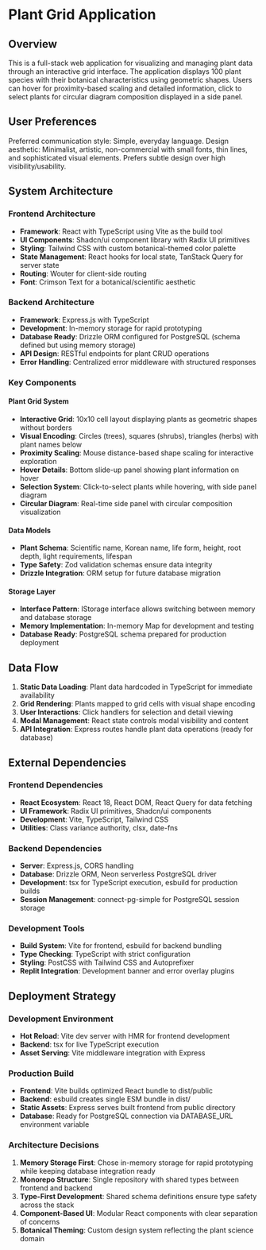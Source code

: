# Plant Grid Application

## Overview

This is a full-stack web application for visualizing and managing plant data through an interactive grid interface. The application displays 100 plant species with their botanical characteristics using geometric shapes. Users can hover for proximity-based scaling and detailed information, click to select plants for circular diagram composition displayed in a side panel.

## User Preferences

Preferred communication style: Simple, everyday language.
Design aesthetic: Minimalist, artistic, non-commercial with small fonts, thin lines, and sophisticated visual elements. Prefers subtle design over high visibility/usability.

## System Architecture

### Frontend Architecture
- **Framework**: React with TypeScript using Vite as the build tool
- **UI Components**: Shadcn/ui component library with Radix UI primitives
- **Styling**: Tailwind CSS with custom botanical-themed color palette
- **State Management**: React hooks for local state, TanStack Query for server state
- **Routing**: Wouter for client-side routing
- **Font**: Crimson Text for a botanical/scientific aesthetic

### Backend Architecture
- **Framework**: Express.js with TypeScript
- **Development**: In-memory storage for rapid prototyping
- **Database Ready**: Drizzle ORM configured for PostgreSQL (schema defined but using memory storage)
- **API Design**: RESTful endpoints for plant CRUD operations
- **Error Handling**: Centralized error middleware with structured responses

### Key Components

#### Plant Grid System
- **Interactive Grid**: 10x10 cell layout displaying plants as geometric shapes without borders
- **Visual Encoding**: Circles (trees), squares (shrubs), triangles (herbs) with plant names below
- **Proximity Scaling**: Mouse distance-based shape scaling for interactive exploration
- **Hover Details**: Bottom slide-up panel showing plant information on hover
- **Selection System**: Click-to-select plants while hovering, with side panel diagram
- **Circular Diagram**: Real-time side panel with circular composition visualization

#### Data Models
- **Plant Schema**: Scientific name, Korean name, life form, height, root depth, light requirements, lifespan
- **Type Safety**: Zod validation schemas ensure data integrity
- **Drizzle Integration**: ORM setup for future database migration

#### Storage Layer
- **Interface Pattern**: IStorage interface allows switching between memory and database storage
- **Memory Implementation**: In-memory Map for development and testing
- **Database Ready**: PostgreSQL schema prepared for production deployment

## Data Flow

1. **Static Data Loading**: Plant data hardcoded in TypeScript for immediate availability
2. **Grid Rendering**: Plants mapped to grid cells with visual shape encoding
3. **User Interactions**: Click handlers for selection and detail viewing
4. **Modal Management**: React state controls modal visibility and content
5. **API Integration**: Express routes handle plant data operations (ready for database)

## External Dependencies

### Frontend Dependencies
- **React Ecosystem**: React 18, React DOM, React Query for data fetching
- **UI Framework**: Radix UI primitives, Shadcn/ui components
- **Development**: Vite, TypeScript, Tailwind CSS
- **Utilities**: Class variance authority, clsx, date-fns

### Backend Dependencies
- **Server**: Express.js, CORS handling
- **Database**: Drizzle ORM, Neon serverless PostgreSQL driver
- **Development**: tsx for TypeScript execution, esbuild for production builds
- **Session Management**: connect-pg-simple for PostgreSQL session storage

### Development Tools
- **Build System**: Vite for frontend, esbuild for backend bundling
- **Type Checking**: TypeScript with strict configuration
- **Styling**: PostCSS with Tailwind CSS and Autoprefixer
- **Replit Integration**: Development banner and error overlay plugins

## Deployment Strategy

### Development Environment
- **Hot Reload**: Vite dev server with HMR for frontend development
- **Backend**: tsx for live TypeScript execution
- **Asset Serving**: Vite middleware integration with Express

### Production Build
- **Frontend**: Vite builds optimized React bundle to dist/public
- **Backend**: esbuild creates single ESM bundle in dist/
- **Static Assets**: Express serves built frontend from public directory
- **Database**: Ready for PostgreSQL connection via DATABASE_URL environment variable

### Architecture Decisions

1. **Memory Storage First**: Chose in-memory storage for rapid prototyping while keeping database integration ready
2. **Monorepo Structure**: Single repository with shared types between frontend and backend
3. **Type-First Development**: Shared schema definitions ensure type safety across the stack
4. **Component-Based UI**: Modular React components with clear separation of concerns
5. **Botanical Theming**: Custom design system reflecting the plant science domain